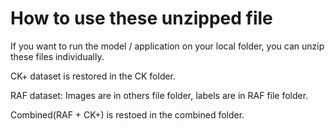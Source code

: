 # How to use these unzipped file

If you want to run the model / application on your local folder, you can unzip these files individually.

CK+ dataset is restored in the CK folder.

RAF dataset: Images are in others file folder, labels are in RAF file folder.

Combined(RAF + CK+) is restoed in the combined folder.
